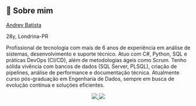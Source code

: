 
## 🚀 Sobre mim
[Andrey Batista](www.linkedin.com/in/andrey-batista-49891b18a) 

28y, Londrina-PR

Profissional de tecnologia com mais de 6 anos de experiência em análise de sistemas, desenvolvimento e suporte técnico. Atuo com C#, Python, SQL e práticas DevOps (CI/CD), além de metodologias ágeis como Scrum. Tenho sólida vivência com bancos de dados (SQL Server, PLSQL), criação de pipelines, análise de performance e documentação técnica. Atualmente curso pós-graduação em Engenharia de Dados, sempre em busca de evolução contínua e soluções eficientes.

<p align="center">
  <a href="https://www.linkedin.com/in/andrey-batista-49891b18a" target="_blank">
    <img src="https://img.shields.io/badge/-LINKEDIN-0077B5?style=for-the-badge&logo=linkedin&logoColor=white">
  </a>
  <a href="https://github.com/AndreyWake1" target="_blank">
    <img src="https://img.shields.io/badge/-GITHUB-0077B5?style=for-the-badge&logo=github&logoColor=white">
  </a>
</p>
